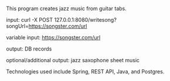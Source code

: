 

This program creates jazz music from guitar tabs.

input: curl -X POST 127.0.0.1:8080/writesong?songUrl=https://songster.com/url

variable input: https://songster.com/url

output: DB records

optional/additional output: jazz saxophone sheet music

Technologies used include Spring, REST API, Java, and Postgres.
